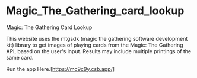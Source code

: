 # Magic_The_Gathering_card_lookup
Magic: The Gathering Card Lookup

This website uses the mtgsdk (magic the gathering software development kit) library to get images of playing cards from the Magic: The Gathering API, based on the user's input. Results may include multiple printings of the same card.

Run the app Here.[https://mc9c9y.csb.app/]
